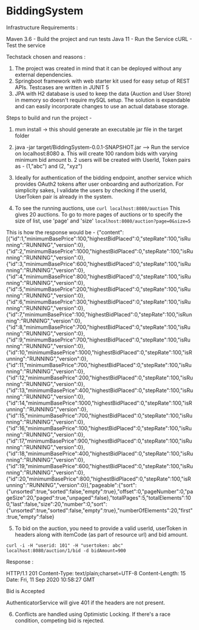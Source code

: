 # BiddingSystem

Infrastructure Requirements : 

Maven 3.6 - Build the project and run tests
Java 11 - Run the Service
cURL - Test the service


Techstack chosen and reasons : 

1. The project was created in mind that it can be deployed without any external dependencies. 
2. Springboot framework with web starter kit used for easy setup of REST APIs. Testcases are written in JUNIT 5
3. JPA with H2 database is used to keep the data (Auction and User Store) in memory so doesn't require mySQL setup. The solution is expandable and can easily incorporate changes to use an actual database storage. 


Steps to build and run the project -
1. mvn install -> this should generate an executable jar file in the target folder

2. java -jar target/BiddingSystem-0.0.1-SNAPSHOT.jar --> Run the service on localhost:8080
  a. This will create 100 random bids with varying minimum bid amount
  b. 2 users will be created with UserId, Token pairs as - (1,"abc") and (2, "xyz")

3. Ideally for authentication of the bidding endpoint, another service which provides OAuth2 tokens after user onboarding and authorization. For simplicity sakes, I validate the users by checking if the userId, UserToken pair is already in the system.

4. To see the running auctions, use 
```curl localhost:8080/auction``` This gives 20 auctions. To go to more pages of auctions or to specify the size of list, use 'page' and 'size'
```localhost:8080/auction?page=0&size=5```

This is how the response would be - 
{"content":[{"id":1,"minimumBasePrice":100,"highestBidPlaced":0,"stepRate":100,"isRunning":"RUNNING","version":0},{"id":2,"minimumBasePrice":1000,"highestBidPlaced":0,"stepRate":100,"isRunning":"RUNNING","version":0},{"id":3,"minimumBasePrice":600,"highestBidPlaced":0,"stepRate":100,"isRunning":"RUNNING","version":0},{"id":4,"minimumBasePrice":800,"highestBidPlaced":0,"stepRate":100,"isRunning":"RUNNING","version":0},{"id":5,"minimumBasePrice":200,"highestBidPlaced":0,"stepRate":100,"isRunning":"RUNNING","version":0},{"id":6,"minimumBasePrice":300,"highestBidPlaced":0,"stepRate":100,"isRunning":"RUNNING","version":0},{"id":7,"minimumBasePrice":100,"highestBidPlaced":0,"stepRate":100,"isRunning":"RUNNING","version":0},{"id":8,"minimumBasePrice":700,"highestBidPlaced":0,"stepRate":100,"isRunning":"RUNNING","version":0},{"id":9,"minimumBasePrice":700,"highestBidPlaced":0,"stepRate":100,"isRunning":"RUNNING","version":0},{"id":10,"minimumBasePrice":1000,"highestBidPlaced":0,"stepRate":100,"isRunning":"RUNNING","version":0},{"id":11,"minimumBasePrice":700,"highestBidPlaced":0,"stepRate":100,"isRunning":"RUNNING","version":0},{"id":12,"minimumBasePrice":200,"highestBidPlaced":0,"stepRate":100,"isRunning":"RUNNING","version":0},{"id":13,"minimumBasePrice":400,"highestBidPlaced":0,"stepRate":100,"isRunning":"RUNNING","version":0},{"id":14,"minimumBasePrice":1000,"highestBidPlaced":0,"stepRate":100,"isRunning":"RUNNING","version":0},{"id":15,"minimumBasePrice":700,"highestBidPlaced":0,"stepRate":100,"isRunning":"RUNNING","version":0},{"id":16,"minimumBasePrice":100,"highestBidPlaced":0,"stepRate":100,"isRunning":"RUNNING","version":0},{"id":17,"minimumBasePrice":900,"highestBidPlaced":0,"stepRate":100,"isRunning":"RUNNING","version":0},{"id":18,"minimumBasePrice":400,"highestBidPlaced":0,"stepRate":100,"isRunning":"RUNNING","version":0},{"id":19,"minimumBasePrice":600,"highestBidPlaced":0,"stepRate":100,"isRunning":"RUNNING","version":0},{"id":20,"minimumBasePrice":800,"highestBidPlaced":0,"stepRate":100,"isRunning":"RUNNING","version":0}],"pageable":{"sort":{"unsorted":true,"sorted":false,"empty":true},"offset":0,"pageNumber":0,"pageSize":20,"paged":true,"unpaged":false},"totalPages":5,"totalElements":100,"last":false,"size":20,"number":0,"sort":{"unsorted":true,"sorted":false,"empty":true},"numberOfElements":20,"first":true,"empty":false}


5. To bid on the auction, you need to provide a valid userId, userToken in headers along with itemCode (as part of resource url) and bid amount.

```curl -i -H "userid: 101" -H "usertoken: abc" localhost:8080/auction/1/bid -d bidAmount=900```

Response : 

HTTP/1.1 201 
Content-Type: text/plain;charset=UTF-8
Content-Length: 15
Date: Fri, 11 Sep 2020 10:58:27 GMT

Bid is Accepted

AuthenticatorService will give 401 if the headers are not present.

6. Conflicts are handled using Optimistic Locking. If there's a race condition, competing bid is rejected.

